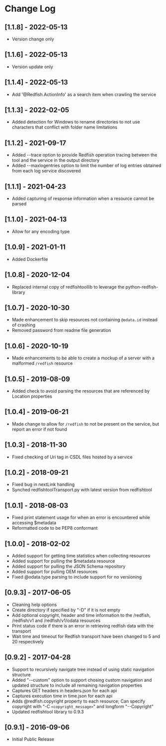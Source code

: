 # Change Log

## [1.1.8] - 2022-05-13
- Version change only

## [1.1.6] - 2022-05-13
- Version update only
## [1.1.4] - 2022-05-13
- Add '@Redfish.ActionInfo' as a search item when crawling the service
## [1.1.3] - 2022-02-05
- Added detection for Windows to rename directories to not use characters that conflict with folder name limitations

## [1.1.2] - 2021-09-17
- Added --trace option to provide Redfish operation tracing between the tool and the service in the output directory
- Added --maxlogentries option to limit the number of log entries obtained from each log service discovered

## [1.1.1] - 2021-04-23
- Added capturing of response information when a resource cannot be parsed

## [1.1.0] - 2021-04-13
- Allow for any encoding type

## [1.0.9] - 2021-01-11
- Added Dockerfile

## [1.0.8] - 2020-12-04
- Replaced internal copy of redfishtoollib to leverage the python-redfish-library

## [1.0.7] - 2020-10-30
- Made enhancement to skip resources not containing `@odata.id` instead of crashing
- Removed password from readme file generation

## [1.0.6] - 2020-10-19
- Made enhancements to be able to create a mockup of a server with a malformed `/redfish` resource

## [1.0.5] - 2019-08-09
- Added check to avoid parsing the resources that are referenced by Location properties

## [1.0.4] - 2019-06-21
- Made change to allow for `/redfish` to not be present on the service, but report an error if not found

## [1.0.3] - 2018-11-30
- Fixed checking of Uri tag in CSDL files hosted by a service

## [1.0.2] - 2018-09-21
- Fixed bug in nextLink handling
- Synched redfishtoolTransport.py with latest version from redfishtool

## [1.0.1] - 2018-08-03
- Fixed print statement usage for when an error is encountered while accessing $metadata
- Reformatted code to be PEP8 conformant

## [1.0.0] - 2018-02-02
- Added support for getting time statistics when collecting resources
- Added support for pulling the $metadata resource
- Added support for pulling the JSON Schema repository
- Added support for pulling OEM resources
- Fixed @odata.type parsing to include support for no versioning

## [0.9.3] - 2017-06-05
- Cleaning help options
- Create directory if specified by "-D" if it is not empty
- Add optional copyright, header and time information to the /redfish, /redfish/v1 and /redfish/v1/odata resources
- Print status code if there is an error in retrieving redfish data with the transport
- Wait time and timeout for Redfish transport have been changed to 5 and 20 respectively

## [0.9.2] - 2017-04-28
- Support to recursively navigate tree instead of using static navigation structure
- Added "--custom" option to support chosing custom navigation and updated structure to include all remaining navigation properties
- Captures GET headers in headers.json for each api
- Captures execution time in time.json for each api
- Adds @redfish.copyright property to each resource; Can specify copyright with "-C `<copyright_message>`" and longform "--Copyright"
- Updated redfishtool library to 0.9.3

## [0.9.1] - 2016-09-06
- Initial Public Release

